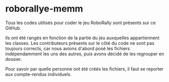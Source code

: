 # roborallye-memm

Tous les codes utilisés pour coder le jeu RoboRally sont présents sur ce GitHub. 

Ils ont été rangés en fonction de la partie du jeu auxquelles appartiennent les classes. Les contributeurs présents sur le côté du code ne sont pas toujours corrects, car nous avions d'abord posé les fichiers indépendamment les uns des autres, puis avons décidé de les regrouper en dossier. 

Pour savoir par quelle personne ont été créés les fichiers, il faut se reporter aux compte-rendus individuels.
